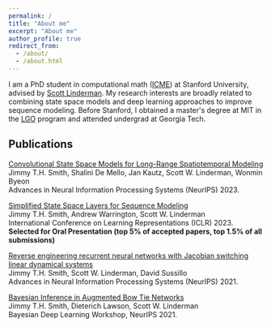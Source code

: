 ```yaml
---
permalink: /
title: "About me"
excerpt: "About me"
author_profile: true
redirect_from: 
  - /about/
  - /about.html
---
```


I am a PhD student in computational math ([ICME](https://icme.stanford.edu/)) at Stanford University, advised by [Scott Linderman](https://web.stanford.edu/~swl1/). My research interests are broadly related to combining state space models and deep learning approaches to improve sequence modeling. Before Stanford, I obtained a master's degree at MIT in the [LGO](https://lgo.mit.edu/) program and attended undergrad at Georgia Tech. 


## Publications

[Convolutional State Space Models for Long-Range Spatiotemporal Modeling](https://arxiv.org/abs/2310.19694)\
Jimmy T.H. Smith, Shalini De Mello, Jan Kautz, Scott W. Linderman, Wonmin Byeon\
Advances in Neural Information Processing Systems (NeurIPS) 2023.

[Simplified State Space Layers for Sequence Modeling](https://arxiv.org/abs/2208.04933)\
Jimmy T.H. Smith, Andrew Warrington, Scott W. Linderman\
International Conference on Learning Representations (ICLR) 2023. **Selected for Oral Presentation (top 5% of accepted papers, top 1.5% of all submissions)**

[Reverse engineering recurrent neural networks with Jacobian switching linear dynamical systems](https://arxiv.org/abs/2111.01256)\
Jimmy T.H. Smith, Scott W. Linderman, David Sussillo\
Advances in Neural Information Processing Systems (NeurIPS) 2021.

[Bayesian Inference in Augmented Bow Tie Networks](http://bayesiandeeplearning.org/2021/papers/61.pdf)\
Jimmy T.H. Smith, Dieterich Lawson, Scott W. Linderman\
Bayesian Deep Learning Workshop, NeurIPS 2021.



